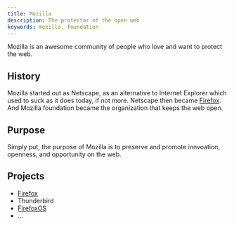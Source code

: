 ```yaml
---
title: Mozilla
description: The protector of the open web
keywords: mozilla, foundation
---
```

Mozilla is an awesome community of people who love and want to protect the web.

## History ##
Mozilla started out as Netscape, as an alternative to Internet Explorer which used to suck as it does today, if not more. Netscape then became [Firefox](/firefox/). And Mozilla foundation became the organization that keeps the web open.

## Purpose ##
Simply put, the purpose of Mozilla is to preserve and promote innvoation, openness, and opportunity on the web.

## Projects ##
* [Firefox](/firefox/)
* Thunderbird
* [FirefoxOS](/firefoxos/)
* ...